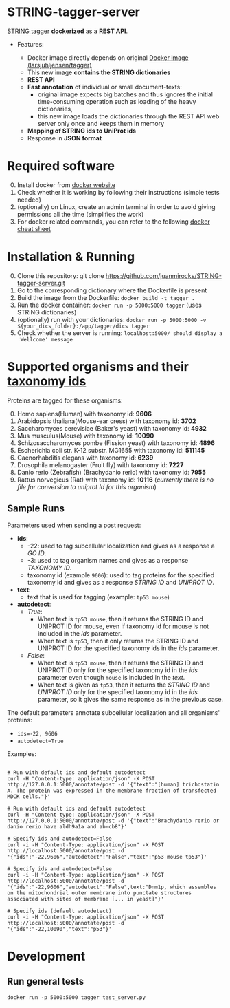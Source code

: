 # STRING-tagger-server

[STRING tagger](https://bitbucket.org/larsjuhljensen/tagger) **dockerized** as a **REST API**.

* Features:

  * Docker image directly depends on original [Docker image (larsjuhljensen/tagger)](https://hub.docker.com/r/larsjuhljensen/tagger/)
  * This new image **contains the STRING dictionaries**
  * **REST API**
  * **Fast annotation** of individual or small document-texts:
    * original image expects big batches and thus ignores the initial time-consuming operation such as loading of the heavy dictionaries,
    * this new image loads the dictionaries through the REST API web server only once and keeps them in memory
  * **Mapping of STRING ids to UniProt ids**
  * Response in **JSON format**


# Required software

0. Install docker from [docker website](https://docs.docker.com/engine/installation/)
0. Check whether it is working by following their instructions (simple tests needed)
0. (optionally) on Linux, create an admin terminal in order to avoid giving permissions all the time (simplifies the work)
0. For docker related commands, you can refer to the following [docker cheat sheet](https://github.com/wsargent/docker-cheat-sheet)


# Installation & Running

0. Clone this repository: git clone https://github.com/juanmirocks/STRING-tagger-server.git
0. Go to the corresponding dictionary where the Dockerfile is present
0. Build the image from the Dockerfile: `docker build -t tagger .`
0. Run the docker container: `docker run -p 5000:5000 tagger` (uses STRING dictionaries)
0. (optionally) run with your dictionaries: `docker run -p 5000:5000 -v ${your_dics_folder}:/app/tagger/dics tagger`
0. Check whether the server is running: `localhost:5000/ should display a 'Wellcome' message`


# Supported organisms and their [taxonomy ids](http://www.uniprot.org/taxonomy/)

Proteins are tagged for these organisms:

0. Homo sapiens(Human) with taxonomy id: **9606**
0. Arabidopsis thaliana(Mouse-ear cress) with taxonomy id: **3702**
0. Saccharomyces cerevisiae (Baker's yeast) with taxonomy id: **4932**
0. Mus musculus(Mouse) with taxonomy id: **10090**
0. Schizosaccharomyces pombe (Fission yeast) with taxonomy id: **4896**
0. Escherichia coli str. K-12 substr. MG1655 with taxonomy id: **511145**
0. Caenorhabditis elegans with taxonomy id: **6239**
0. Drosophila melanogaster (Fruit fly) with taxonomy id: **7227**
0. Danio rerio (Zebrafish) (Brachydanio rerio) with taxonomy id: **7955**
0. Rattus norvegicus (Rat) with taxonomy id: **10116** (*currently there is no file for conversion to uniprot Id for this organism*)


## Sample Runs

Parameters used when sending a post request:

* **ids**:
  * -22: used to tag subcellular localization and gives as a response a *GO ID*.
  * -3: used to tag organism names and gives as a response *TAXONOMY ID*.
  * taxonomy id (example `9606`): used to tag proteins for the specified taxonomy id and gives as a response *STRING ID* and *UNIPROT ID*.
* **text**:
  * text that is used for tagging (example: `tp53 mouse`)
* **autodetect**:
  * *True*: 
    * When text is `tp53 mouse`, then it returns the STRING ID and UNIPROT ID for mouse, even if taxonomy id for mouse is not included in the *ids* parameter.
    * When text is `tp53`, then it only returns the STRING ID and UNIPROT ID for the specified taxonomy ids in the *ids* parameter.
  * *False*:
    * When text is `tp53 mouse`, then it returns the STRING ID and UNIPROT ID only for the specified taxonomy id in the *ids* parameter even though `mouse` is included in the *text*.
    * When text is given as `tp53`, then it returns the *STRING ID* and *UNIPROT ID* only for the specified taxonomy id in the *ids* parameter, so it gives the same response as in the previous case.

The default parameters annotate subcellular localization and all organisms' proteins:

* `ids=-22, 9606`
* `autodetect=True`


Examples:

```shell

# Run with default ids and default autodetect
curl -H "Content-type: application/json" -X POST http://127.0.0.1:5000/annotate/post -d '{"text":"[human] trichostatin A. The protein was expressed in the membrane fraction of transfected MDCK cells."}'

# Run with default ids and default autodetect
curl -H "Content-type: application/json" -X POST http://127.0.0.1:5000/annotate/post -d '{"text":"Brachydanio rerio or danio rerio have aldh9a1a and ab-cb8"}'

# Specify ids and autodetect=False
curl -i -H "Content-Type: application/json" -X POST http://localhost:5000/annotate/post -d '{"ids":"-22,9606","autodetect":"False","text":"p53 mouse tp53"}'

# Specify ids and autodetect=False
curl -i -H "Content-Type: application/json" -X POST http://localhost:5000/annotate/post -d '{"ids":"-22,9606","autodetect":"False",text:"Dnm1p, which assembles on the mitochondrial outer membrane into punctate structures associated with sites of membrane [... in yeast]"}'

# Specify ids (default autodetect)
curl -i -H "Content-Type: application/json" -X POST http://localhost:5000/annotate/post -d '{"ids":"-22,10090","text":"p53"}'
```


# Development

## Run general tests

```shell
docker run -p 5000:5000 tagger test_server.py
```
